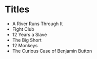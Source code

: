 # Titles

* A River Runs Through It   
* Fight Club
* 12 Years a Slave
* The Big Short
* 12 Monkeys
* The Curious Case of Benjamin Button
